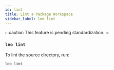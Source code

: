 ```yaml
---
id: lint
title: Lint a Package Workspace
sidebar_label: leo lint
---
```


:::caution
This feature is pending standardization.
:::

### `leo lint`

To lint the source directory, run:
```leo_console
leo lint
```
